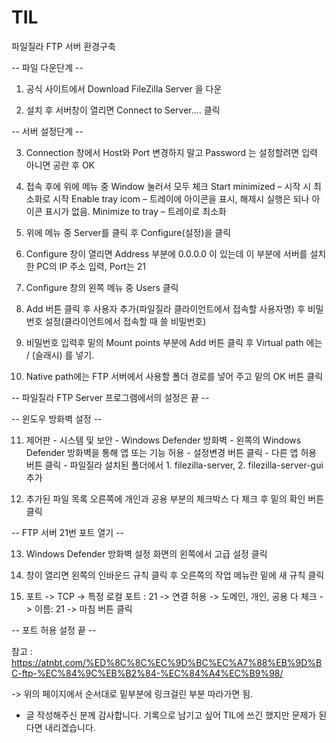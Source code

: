# TIL

파일질라 FTP 서버 환경구축

-- 파일 다운단계 --

1. 공식 사이트에서 Download FileZilla Server 을 다운

2. 설치 후 서버창이 열리면 Connect to Server.... 클릭

-- 서버 설정단계 --

3. Connection 창에서 Host와 Port 변경하지 말고 Password 는 설정할려면 입력 아니면 공란 후 OK

4. 접속 후에 위에 메뉴 중 Window 눌러서 모두 체크
Start minimized – 시작 시 최소화로 시작
Enable tray icom – 트레이에 아이콘을 표시, 해제시 실행은 되나 아이콘 표시가 없음.
Minimize to tray  – 트레이로 최소화

5. 위에 메뉴 중 Server를 클릭 후 Configure(설정)을 클릭

6. Configure 창이 열리면 Address 부분에 0.0.0.0 이 있는데 이 부분에 서버를 설치한 PC의 IP 주소 입력, Port는 21

7. Configure 창의 왼쪽 메뉴 중 Users 클릭

8. Add 버튼 클릭 후 사용자 추가(파일질라 클라이언트에서 접속할 사용자명) 후 비밀번호 설정(클라이언트에서 접속할 때 쓸 비밀번호)

9. 비밀번호 입력후 밑의 Mount points 부분에 Add 버튼 클릭 후 Virtual path 에는  / (슬래시) 를 넣기.

10. Native path에는 FTP 서버에서 사용할 폴더 경로를 넣어 주고 밑의 OK 버튼 클릭 

-- 파일질라 FTP Server 프로그램에서의 설정은 끝 --

-- 윈도우 방화벽 설정 --

11. 제어판 - 시스템 및 보안 - Windows Defender 방화벽 - 왼쪽의 Windows Defender 방화벽을 통해 앱 또는 기능 허용 - 설정변경 버튼 클릭 - 다른 앱 허용 버튼 클릭 - 파일질라 설치된 폴더에서 1. filezilla-server, 2. filezilla-server-gui 추가

12. 추가된 파일 목록 오른쪽에 개인과 공용 부분의 체크박스 다 체크 후 밑의 확인 버튼 클릭

-- FTP 서버 21번 포트 열기 --

13. Windows Defender 방화벽 설정 화면의 왼쪽에서 고급 설정 클릭

14. 창이 열리면 왼쪽의 인바운드 규칙 클릭 후 오른쪽의 작업 메뉴란 밑에 새 규칙 클릭

15. 포트 -> TCP -> 특정 로컬 포트 : 21 -> 연결 허용 -> 도메인, 개인, 공용 다 체크 -> 이름: 21 -> 마침 버튼 클릭

-- 포트 허용 설정 끝 --



참고 : https://atnbt.com/%ED%8C%8C%EC%9D%BC%EC%A7%88%EB%9D%BC-ftp-%EC%84%9C%EB%B2%84-%EC%84%A4%EC%B9%98/

-> 위의 페이지에서 순서대로 밑부분에 링크걸린 부분 따라가면 됨.
- 글 작성해주신 분께 감사합니다. 기록으로 남기고 싶어 TIL에 쓰긴 했지만 문제가 된다면 내리겠습니다.